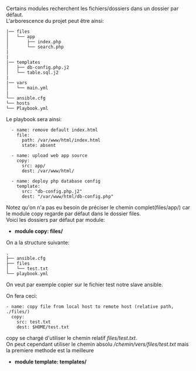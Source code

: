Certains modules recherchent les fichiers/dossiers dans un dossier par défaut.   
L'arborescence du projet peut être ainsi:  
```
|── files
│   └── app
│       ├── index.php
│       └── search.php
|       
|
|── templates
│   ├── db-config.php.j2
│   └── table.sql.j2
|   
|── vars
│   └── main.yml
|  
└── ansible.cfg
└── hosts
└── Playbook.yml

```
Le playbook sera ainsi:   

```
  - name: remove default index.html
    file:
      path: /var/www/html/index.html
      state: absent

  - name: upload web app source
    copy:
      src: app/
      dest: /var/www/html/

  - name: deploy php database config
    template:
      src: "db-config.php.j2"
      dest: "/var/www/html/db-config.php"

```
Notez qu'on n'a pas eu besoin de préciser le chemin complet(files/app/) car le module copy regarde par défaut dans le dossier files.  
Voici les dossiers par défaut par module:
* **module copy: files/**    

On a la structure suivante:
```
.
├── ansible.cfg
├── files
│   └── test.txt
└── playbook.yml

```

On veut par exemple copier sur le fichier test notre slave ansible.

On fera ceci:   
```
- name: copy file from local host to remote host (relative path, ./files/)
  copy:
    src: test.txt
    dest: $HOME/test.txt
```
copy se chargé d'utiliser le chemin relatif *files/test.txt*.    
On peut cependant utiliser le chemin absolu */chemin/vers/files/test.txt* mais la premiere methode est la meilleure


* **module template: templates/**
